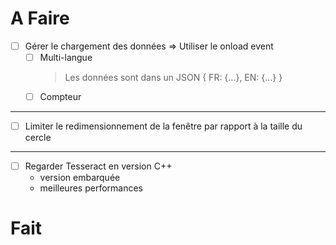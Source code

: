 # A Faire

* [ ] Gérer le chargement des données
    => Utiliser le onload event
    + [ ] Multi-langue
        > Les données sont dans un JSON
        > { FR: {...}, EN: {...} }
    + [ ] Compteur

---

* [ ] Limiter le redimensionnement de la fenêtre par rapport à la taille du cercle

---

* [ ] Regarder Tesseract en version C++
    + version embarquée
    + meilleures performances




# Fait